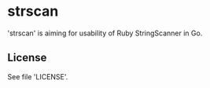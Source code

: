 # strscan

'strscan' is aiming for usability of Ruby StringScanner in Go.


## License

See file 'LICENSE'.
